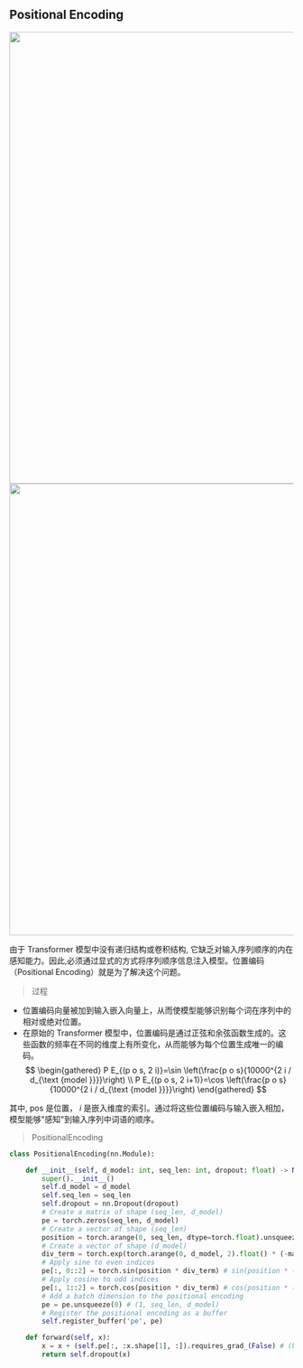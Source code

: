 
## Positional Encoding

<div align=center>
    <image src="imgs/positionalEncoding.png" width="800">
</div>

<div align=center>
    <image src="imgs/pe2.png" width="800">
</div>

由于 Transformer 模型中没有递归结构或卷积结构, 它缺乏对输入序列顺序的内在感知能力。因此,必须通过显式的方式将序列顺序信息注入模型。位置编码（Positional Encoding）就是为了解决这个问题。

>过程
- 位置编码向量被加到输入嵌入向量上，从而使模型能够识别每个词在序列中的相对或绝对位置。
- 在原始的 Transformer 模型中，位置编码是通过正弦和余弦函数生成的。这些函数的频率在不同的维度上有所变化，从而能够为每个位置生成唯一的编码。
$$
\begin{gathered}
P E_{(p o s, 2 i)}=\sin \left(\frac{p o s}{10000^{2 i / d_{\text {model }}}}\right) \\
P E_{(p o s, 2 i+1)}=\cos \left(\frac{p o s}{10000^{2 i / d_{\text {model }}}}\right)
\end{gathered}
$$

其中, pos 是位置， $i$ 是嵌入维度的索引。通过将这些位置编码与输入嵌入相加，模型能够"感知"到输入序列中词语的顺序。

>PositionalEncoding
```py
class PositionalEncoding(nn.Module):

    def __init__(self, d_model: int, seq_len: int, dropout: float) -> None:
        super().__init__()
        self.d_model = d_model
        self.seq_len = seq_len
        self.dropout = nn.Dropout(dropout)
        # Create a matrix of shape (seq_len, d_model)
        pe = torch.zeros(seq_len, d_model)
        # Create a vector of shape (seq_len)
        position = torch.arange(0, seq_len, dtype=torch.float).unsqueeze(1) # (seq_len, 1)
        # Create a vector of shape (d_model)
        div_term = torch.exp(torch.arange(0, d_model, 2).float() * (-math.log(10000.0) / d_model)) # (d_model / 2)
        # Apply sine to even indices
        pe[:, 0::2] = torch.sin(position * div_term) # sin(position * (10000 ** (2i / d_model))
        # Apply cosine to odd indices
        pe[:, 1::2] = torch.cos(position * div_term) # cos(position * (10000 ** (2i / d_model))
        # Add a batch dimension to the positional encoding
        pe = pe.unsqueeze(0) # (1, seq_len, d_model)
        # Register the positional encoding as a buffer
        self.register_buffer('pe', pe)

    def forward(self, x):
        x = x + (self.pe[:, :x.shape[1], :]).requires_grad_(False) # (batch, seq_len, d_model) 在训练过程不学习，之后改了
        return self.dropout(x)
```